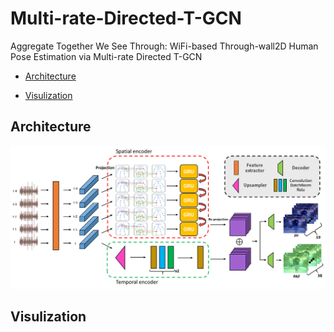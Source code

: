# Multi-rate-Directed-T-GCN
  Aggregate Together We See Through: 
  WiFi-based Through-wall2D Human Pose Estimation via Multi-rate Directed T-GCN


* [Architecture](#architecture)

* [Visulization](#visulization)

## Architecture
![image](https://github.com/fingerk28/Multi-rate-Directed-T-GCN/blob/master/image/Architecture.png)

## Visulization
